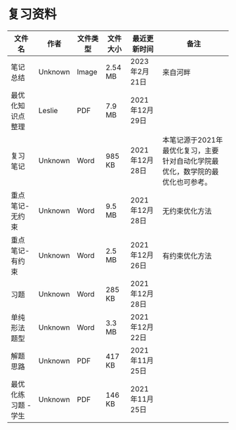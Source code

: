 # 复习资料

文件名|作者|文件类型|文件大小|最近更新时间|备注
---|---|---|---|---|---
笔记总结|Unknown|Image|2.54 MB|2023年2月21日|来自河畔
最优化知识点整理|Leslie|PDF|7.9 MB|2021年12月29日||
复习笔记|Unknown|Word|985 KB|2021年12月28日|本笔记源于2021年最优化复习，主要针对自动化学院最优化，数学院的最优化也可参考。
重点笔记-无约束|Unknown|Word|9.5 MB|2021年12月28日|无约束优化方法
重点笔记-有约束|Unknown|Word|2.5 MB|2021年12月26日|有约束优化方法
习题|Unknown|Word|285 KB|2021年12月28日|
单纯形法题型|Unknown|Word|3.3 MB|2021年12月22日|
解题思路|Unknown|PDF|417 KB|2021年11月25日|
最优化练习题 - 学生|Unknown|PDF|146 KB|2021年11月25日